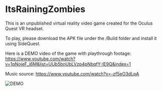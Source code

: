 # ItsRainingZombies

This is an unpublished virtual reality video game created for the Oculus Quest VR headset.

To play, please download the APK file under the /Build folder and install it using SideQuest.

Here is a DEMO video of the game with playthrough footage:
https://www.youtube.com/watch?v=1pNojeF_i6M&list=UUb5bnUbLVzp4pNbqfY-IE9Q&index=1

Music source: 
https://www.youtube.com/watch?v=-zf5eO3dLpA

![DEMO](zombies.gif)

